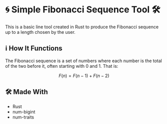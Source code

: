 # 🌀 Simple Fibonacci Sequence Tool 🛠️

This is a basic line tool created in Rust to produce the Fibonacci sequence up to a length chosen by the user.

## ℹ️ How It Functions

The Fibonacci sequence is a set of numbers where each number is the total of the two before it, often starting with 0 and 1. That is:

$$ F(n) = F(n-1) + F(n-2) $$

## 🛠️ Made With

- Rust
- num-bigint
- num-traits
